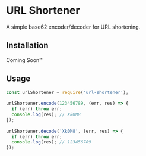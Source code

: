 # URL Shortener
A simple base62 encoder/decoder for URL shortening.

## Installation
Coming Soon™

## Usage
```javascript
const urlShortener = require('url-shortener');
 
urlShortener.encode(123456789, (err, res) => {
  if (err) throw err;
  console.log(res); // Xk0M8
});
 
urlShortener.decode('Xk0M8', (err, res) => {
  if (err) throw err;
  console.log(res); // 123456789
});
```
